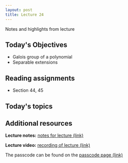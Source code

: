 ```yaml
---
layout: post
title: Lecture 24
---
```


Notes and highlights from lecture

## Today's Objectives

* Galois group of a polynomial
* Separable extensions

## Reading assignments

* Section 44, 45

## Today's topics

## Additional resources

**Lecture notes:** <a target="_parent" href="https://wcasper.github.io/math407spring2021/extras/notes/407-lecture25.pdf">notes for lecture (link)</a>


**Lecture video:** <a target="_parent" href="">recording of lecture (link)</a>

The passcode can be found on the <a target="_parent" href="https://csufullerton.instructure.com/courses/3087997/pages/video-lecture-keys">passcode page (link)</a>





